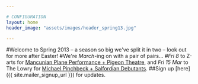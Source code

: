 ```yaml
---

# CONFIGURATION
layout: home
header_image: "assets/images/header_spring13.jpg"

---
```


#Welcome to Spring 2013 – a season so big we've split it in two – look out for more after Easter!
#We're *March*-ing on with a pair of pairs... 
#*Fri 8* to Z-arts for [Mancunian Plane Performance + Pigeon Theatre](/current/2013-springsummer/pp/index.html), and *Fri 15 Mar* to The Lowry for [Michael Pinchbeck + Salfordian Debutants](/current/2013-springsummer//index.html).
##Sign up [here]({{ site.mailer_signup_url }}) for updates.
